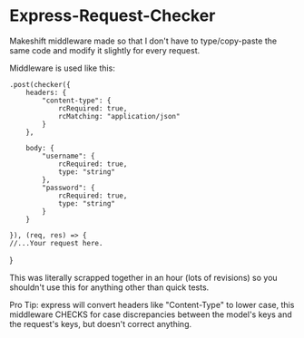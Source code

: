 # Express-Request-Checker
Makeshift middleware made so that I don't have to type/copy-paste the same code and modify it slightly for every request. 

Middleware is used like this:

	.post(checker({
		headers: {
			"content-type": {
				rcRequired: true,
				rcMatching: "application/json"
			}
		},

		body: {
			"username": {
				rcRequired: true,
				type: "string"
			},
			"password": {
				rcRequired: true,
				type: "string"
			}
		}

	}), (req, res) => {
    //...Your request here.
  }
  
This was literally scrapped together in an hour (lots of revisions) so you shouldn't use this for anything other than quick tests.

Pro Tip: express will convert headers like "Content-Type" to lower case, this middleware CHECKS for case discrepancies between the model's keys and the request's keys, but doesn't correct anything.
